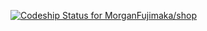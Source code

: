 [ ![Codeship Status for MorganFujimaka/shop](https://codeship.com/projects/c7e7ad60-8544-0132-109b-421cd1c7bc9b/status?branch=master)](https://codeship.com/projects/58673)